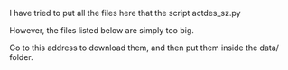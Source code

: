 I have tried to put all the files here that the script actdes_sz.py 

However, the files listed below are simply too big. 

Go to this address to download them, and then put them inside the data/ folder. 



